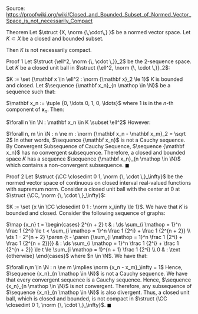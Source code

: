 # 

Source: https://proofwiki.org/wiki/Closed_and_Bounded_Subset_of_Normed_Vector_Space_is_not_necessarily_Compact

Theorem
Let $\struct {X, \norm {\,\cdot\,} }$ be a normed vector space.
Let $K \subset X$ be a closed and bounded subset.

Then $K$ is not necessarily compact.


Proof 1
Let $\struct {\ell^2, \norm {\, \cdot \,}}_2$ be the 2-sequence space.
Let $K$ be a closed unit ball in $\struct {\ell^2, \norm {\, \cdot \,}}_2$:

$K := \set {\mathbf x \in \ell^2 : \norm {\mathbf x}_2 \le 1}$
$K$ is bounded and closed.
Let $\sequence {\mathbf x_n}_{n \mathop \in \N}$ be a sequence such that:

$\mathbf x_n := \tuple {0, \ldots 0, 1, 0, \ldots}$
where $1$ is in the $n$-th component of $\mathbf x_n$.
Then:

$\forall n \in \N : \mathbf x_n \in K \subset \ell^2$
However:

$\forall n, m \in \N : n \ne m : \norm {\mathbf x_n - \mathbf x_m}_2 = \sqrt 2$
In other words, $\sequence {\mathbf x_n}$ is not a Cauchy sequence.
By Convergent Subsequence of Cauchy Sequence, $\sequence {\mathbf x_n}$ has no convergent subsequence.
Therefore, a closed and bounded space $K$ has a sequence $\sequence {\mathbf x_n}_{n \mathop \in \N}$ which contains a non-convergent subsequence.
$\blacksquare$


Proof 2
Let $\struct {\CC \closedint 0 1, \norm {\, \cdot \,}_\infty}$ be the normed vector space of continuous on closed interval real-valued functions with supremum norm.
Consider a closed unit ball with the center at $0$ at $\struct {\CC, \norm {\, \cdot \,}_\infty}$:

$K := \set {x \in \CC \closedint 0 1 : \norm x_\infty \le 1}$.
We have that $K$ is bounded and closed.
Consider the following sequence of graphs:

$\map {x_n} t = \begin{cases}
2^{n + 2} t & : \ds \sum_{i \mathop = 1}^n \frac 1 {2^i} \le t < \sum_{i \mathop = 1}^n \frac 1 {2^i} + \frac 1 {2^{n + 2}}  \\
\ds 1 - 2^{n + 2} \paren {t - \paren {\sum_{i \mathop = 1}^n \frac 1 {2^i} + \frac 1 {2^{n + 2}}}} & : \ds \sum_{i \mathop = 1}^n \frac 1 {2^i} + \frac 1 {2^{n + 2}} \le t \le \sum_{i \mathop = 1}^{n + 1} \frac 1 {2^i} \\
0 & : \text {otherwise}
\end{cases}$
where $n \in \N$.
We have that:

$\forall n,m \in \N : n \ne m \implies \norm {x_n - x_m}_\infty = 1$
Hence, $\sequence {x_n}_{n \mathop \in \N}$ is not a Cauchy sequence.
We have that every convergent sequence is a Cauchy sequence.
Hence, $\sequence {x_n}_{n \mathop \in \N}$ is not convergent.
Therefore, any subsequence of $\sequence {x_n}_{n \mathop \in \N}$ is also divergent.
Thus, a closed unit ball, which is closed and bounded, is not compact in $\struct {\CC \closedint 0 1, \norm {\, \cdot \,}_\infty}$.
$\blacksquare$





